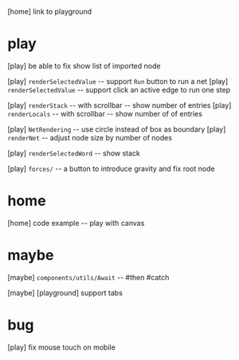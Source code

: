 [home] link to playground

# play

[play] be able to fix show list of imported node

[play] `renderSelectedValue` -- support `Run` button to run a net
[play] `renderSelectedValue` -- support click an active edge to run one step

[play] `renderStack` -- with scrollbar -- show number of entries
[play] `renderLocals` -- with scrollbar -- show number of of entries

[play] `NetRendering` -- use circle instead of box as boundary
[play] `renderNet` -- adjust node size by number of nodes

[play] `renderSelectedWord` -- show stack

[play] `forces/` -- a button to introduce gravity and fix root node

# home

[home] code example -- play with canvas

# maybe

[maybe] `components/utils/Await` -- #then #catch

[maybe] [playground] support tabs

# bug

[play] fix mouse touch on mobile
